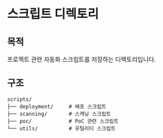 # 스크립트 디렉토리

## 목적
프로젝트 관련 자동화 스크립트를 저장하는 디렉토리입니다.

## 구조
```
scripts/
├── deployment/     # 배포 스크립트
├── scanning/       # 스캐닝 스크립트
├── poc/            # PoC 관련 스크립트
└── utils/          # 유틸리티 스크립트
```

